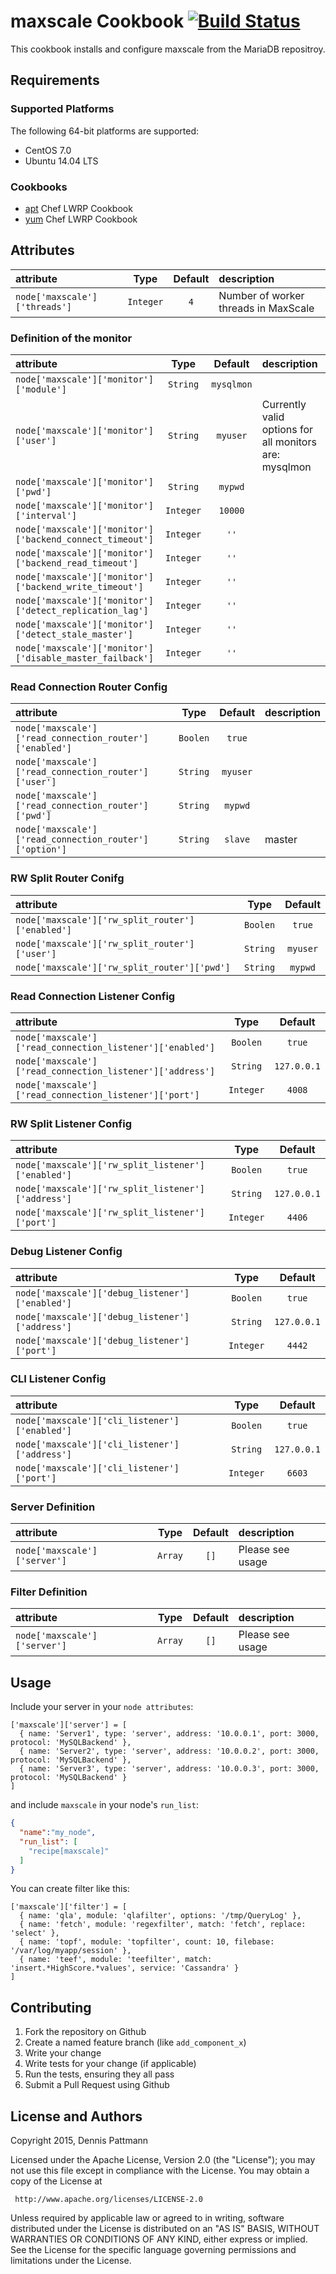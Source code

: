 # maxscale Cookbook [![Build Status](https://travis-ci.org/DennisBP/chef-maxscale.svg?branch=master)](https://travis-ci.org/DennisBP/chef-maxscale)

This cookbook installs and configure maxscale from the MariaDB repositroy.

## Requirements

### Supported Platforms

The following 64-bit platforms are supported:

* CentOS 7.0
* Ubuntu 14.04 LTS

### Cookbooks

* [apt](https://supermarket.getchef.com/cookbooks/apt) Chef LWRP Cookbook
* [yum](https://supermarket.getchef.com/cookbooks/yum) Chef LWRP Cookbook

## Attributes

| attribute                    | Type      | Default | description                              |
|:-----------------------------|:---------:|:-------:|:-----------------------------------------|
| `node['maxscale']['threads']`| `Integer` | `4`     | Number of worker threads in MaxScale     |


### Definition of the monitor
| attribute                                | Type        | Default   | description                             |
|:-----------------------------------------|:-----------:|:---------:|:----------------------------------------|
| `node['maxscale']['monitor']['module']`  | `String`    | `mysqlmon`|                                         |
| `node['maxscale']['monitor']['user']`    | `String`    | `myuser`  | Currently valid options for all monitors are: mysqlmon|galeramon |
| `node['maxscale']['monitor']['pwd']`     | `String`    | `mypwd`   |                                         |
| `node['maxscale']['monitor']['interval']`| `Integer`   | `10000`   |                                         |
| `node['maxscale']['monitor']['backend_connect_timeout']`  | `Integer` | `''` |                               |
| `node['maxscale']['monitor']['backend_read_timeout']`     | `Integer` | `''` |                               |
| `node['maxscale']['monitor']['backend_write_timeout']`    | `Integer` | `''` |                               |
| `node['maxscale']['monitor']['detect_replication_lag']`   | `Integer` | `''` |                               |
| `node['maxscale']['monitor']['detect_stale_master']`      | `Integer` | `''` |                               |
| `node['maxscale']['monitor']['disable_master_failback']`  | `Integer` | `''` |                               |

### Read Connection Router Config
| attribute                                               | Type      | Default  | description             |
|:--------------------------------------------------------|:---------:|:--------:|:------------------------|
| `node['maxscale']['read_connection_router']['enabled']` | `Boolen`  | `true`   |                         |
| `node['maxscale']['read_connection_router']['user']`    | `String`  | `myuser` |                         |
| `node['maxscale']['read_connection_router']['pwd']`     | `String`  | `mypwd`  |                         |
| `node['maxscale']['read_connection_router']['option']`  | `String`  | `slave`  | master|slave|synced     |

### RW Split Router Conifg
| attribute                                        | Type      | Default |
|:-------------------------------------------------|:---------:|:-------:|
| `node['maxscale']['rw_split_router']['enabled']` | `Boolen`  | `true`  |
| `node['maxscale']['rw_split_router']['user']`    | `String`  | `myuser`|
| `node['maxscale']['rw_split_router']['pwd']`     | `String`  | `mypwd` |

### Read Connection Listener Config
| attribute                                                 | Type      | Default      |
|:----------------------------------------------------------|:---------:|:------------:|
| `node['maxscale']['read_connection_listener']['enabled']` | `Boolen`  | `true`       |
| `node['maxscale']['read_connection_listener']['address']` | `String`  | `127.0.0.1`  |
| `node['maxscale']['read_connection_listener']['port']`    | `Integer` | `4008`       |

### RW Split Listener Config
| attribute                                          | Type      | Default     |
|:---------------------------------------------------|:---------:|:-----------:|
| `node['maxscale']['rw_split_listener']['enabled']` | `Boolen`  | `true`      |
| `node['maxscale']['rw_split_listener']['address']` | `String`  | `127.0.0.1` |
| `node['maxscale']['rw_split_listener']['port']`    | `Integer` | `4406`      |

### Debug Listener Config
| attribute                                       | Type      | Default      |
|:------------------------------------------------|:---------:|:------------:|
| `node['maxscale']['debug_listener']['enabled']` | `Boolen`  | `true`       |
| `node['maxscale']['debug_listener']['address']` | `String`  | `127.0.0.1`  |
| `node['maxscale']['debug_listener']['port']`    | `Integer` | `4442`       |

### CLI Listener Config
| attribute                                     | Type      | Default     |
|:----------------------------------------------|:---------:|:-----------:|
| `node['maxscale']['cli_listener']['enabled']` | `Boolen`  | `true`      |
| `node['maxscale']['cli_listener']['address']` | `String`  | `127.0.0.1` |
| `node['maxscale']['cli_listener']['port']`    | `Integer` | `6603`      |

### Server Definition
| attribute                      | Type      | Default     | description             |
|:-------------------------------|:---------:|:-----------:|:------------------------|
| `node['maxscale']['server']`   | `Array`   | `[]`         | Please see usage        |

### Filter Definition
| attribute                     | Type      | Default     | description             |
|:------------------------------|:---------:|:-----------:|:------------------------|
| `node['maxscale']['server']`  | `Array`   | `[]`        |  Please see usage       |

## Usage

Include your server in your `node attributes`:

```
['maxscale']['server'] = [
  { name: 'Server1', type: 'server', address: '10.0.0.1', port: 3000, protocol: 'MySQLBackend' },
  { name: 'Server2', type: 'server', address: '10.0.0.2', port: 3000, protocol: 'MySQLBackend' },
  { name: 'Server3', type: 'server', address: '10.0.0.3', port: 3000, protocol: 'MySQLBackend' }
]

```

and include `maxscale` in your node's `run_list`:

```json
{
  "name":"my_node",
  "run_list": [
    "recipe[maxscale]"
  ]
}
```

You can create filter like this:

```
['maxscale']['filter'] = [
  { name: 'qla', module: 'qlafilter', options: '/tmp/QueryLog' },
  { name: 'fetch', module: 'regexfilter', match: 'fetch', replace: 'select' },
  { name: 'topf', module: 'topfilter', count: 10, filebase: '/var/log/myapp/session' },
  { name: 'teef', module: 'teefilter', match: 'insert.*HighScore.*values', service: 'Cassandra' }
]
```

## Contributing

1. Fork the repository on Github
2. Create a named feature branch (like `add_component_x`)
3. Write your change
4. Write tests for your change (if applicable)
5. Run the tests, ensuring they all pass
6. Submit a Pull Request using Github

## License and Authors

Copyright 2015, Dennis Pattmann

Licensed under the Apache License, Version 2.0 (the "License");
you may not use this file except in compliance with the License.
You may obtain a copy of the License at

     http://www.apache.org/licenses/LICENSE-2.0

Unless required by applicable law or agreed to in writing, software
distributed under the License is distributed on an "AS IS" BASIS,
WITHOUT WARRANTIES OR CONDITIONS OF ANY KIND, either express or implied.
See the License for the specific language governing permissions and
limitations under the License.
